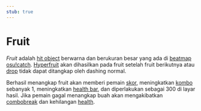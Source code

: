 ```yaml
---
stub: true
---
```


# Fruit

*Fruit* adalah [hit object](/wiki/Hit_object) berwarna dan berukuran besar yang ada di [beatmap](/wiki/Beatmap) [osu!catch](/wiki/Game_mode/osu!catch). [Hyperfruit](/wiki/Hit_object/Hyperfruit) akan dihasilkan pada fruit setelah fruit berikutnya atau [drop](/wiki/Hit_object/Juice_stream#drop) tidak dapat ditangkap oleh dashing normal.

Berhasil menangkap fruit akan memberi pemain [skor](/wiki/Gameplay/Score), meningkatkan [kombo](/wiki/Gameplay/Combo_(score_multiplier)) sebanyak 1, meningkatkan [health bar](/wiki/Client/Interface/Health_bar), dan diperlakukan sebagai 300 di layar hasil. Jika pemain gagal menangkap buah akan mengakibatkan [combobreak](/wiki/Gameplay/Judgement/Combobreak) dan kehilangan [health](/wiki/Gameplay/Health).
